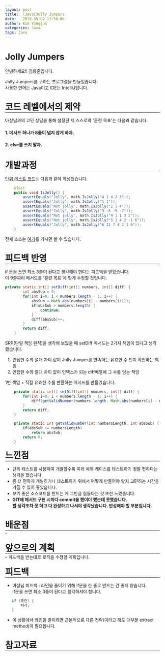 ```yaml
---
layout: post
title:  (Java)Jolly Jumpers
date:   2019-05-02 11:50:00
author: Kim Yongjun
categories: Java
tags: Java
---
```


# Jolly Jumpers

안녕하세요!! 김용준입니다.

Jolly Jumpers를 구하는 프로그램을 만들었습니다.<br>
사용한 언어는 Java이고 IDE는 IntelliJ입니다.
<br><br>

<h1 style="margin:0px;"> 코드 레벨에서의 제약 </h1>
<hr style="height:1px; margin:0px;">

아샬님과의 고민 상담을 통해 설정된 제 스스로의 '훈련 목표'는 다음과 같습니다.

#### 1. 메서드 하나가 8줄이 넘지 않게 하자.
#### 2. else를 쓰지 말자.
<br>

<h1 style="margin:0px;"> 개발과정 </h1>
<hr style="height:1px; margin:0px;">

[단위 테스트 코드](https://github.com/KimYongjun413/DalLab-Mentoring/blob/master/JollyJumpers/test/JollyJumpersTest.java "단위 테스트 코드 깃허브 링크")는 다음과 같이 작성했습니다.
```java
    @Test
    public void IsJolly() {
        assertEquals("Jolly", math.IsJolly("4 1 4 2 3"));
        assertEquals("Jolly", math.IsJolly("1 1"));
        assertEquals("Not jolly", math.IsJolly("2 1 4"));
        assertEquals("Jolly", math.IsJolly("3 -6 -5 -7"));
        assertEquals("Not jolly", math.IsJolly("4 1 1 3 2"));
        assertEquals("Not jolly", math.IsJolly("5 1 4 2 -1 6"));
        assertEquals("Jolly", math.IsJolly("6 11 7 4 2 1 6"));
    }
```

전체 소스는 [여기](https://github.com/KimYongjun413/DalLab-Mentoring/tree/master/JollyJumpers "Self Number GitHub")를 가시면 볼 수 있습니다.
<br><br>

<h1 style="margin:0px;"> 피드백 반영 </h1>
<hr style="height:1px; margin:0px;">

if 문을 쓰면 최소 3줄이 된다고 생각해야 한다는 피드백을 받았습니다.<br>
이 9줄짜리 메서드를 '훈련 목표'에 맞게 수정할 것입니다.
```java
private static int[] setDiff(int[] numbers, int[] diff) {
        int absSub = 0;
        for(int i=0; i < numbers.length - 1; i++) {
            absSub = Math.abs(numbers[i] - numbers[i+1]);
            if(absSub > numbers.length) {
                continue;
            }
            diff[absSub]++;
        }
        return diff;
    }
```
SRP(단일 책임 원칙)을 생각해 보았을 때 setDiff 메서드는 2가지 책임이 있다고 생각했습니다.<br>
1. 인접한 수의 절대 차이 값이 Jolly Jumper를 만족하는 유효한 수 인지 확인하는 책임
2. 인접한 수의 절대 차이 값이 인덱스가 되는 diff배열에 그 수를 담는 책임

1번 책임 + 직접 유효한 수를 반환하는 메서드를 만들었습니다.
```java
    private static int[] setDiff(int[] numbers, int[] diff) {
        for(int i=0; i < numbers.length - 1; i++) {
            diff[getValidNumber(numbers.length, Math.abs(numbers[i] - numbers[i+1]))]++;
        }
        return diff;
    }

    private static int getValidNumber(int numbersLength, int absSub) {
        if(absSub <= numbersLength)
            return absSub;
        return 0;
    }
```
<h1 style="margin:0px;"> 느낀점 </h1>
<hr style="height:1px; margin:0px;">

- 단위 테스트를 사용하여 개발할수록 여러 예외 케이스를 테스트하기 정말 편하다는 생각을 했습니다. 
- 좀 더 편하게 개발하거나 테스트하기 위해서 어떻게 만들어야 할지 고민하는 시간을 가질 수 있어 좋았습니다. 
- 보기 좋은 소스코드를 만드는 게 그만큼 힘들다는 것 또한 느꼈습니다.
- <b>GIT에 메서드 구현 시마다 commit을 했어야 했는데 못했습니다.<br> 할 생각조차 못 하고 다 완성하고 나서야 생각났습니다. 반성해야 할 부분입니다.</b>
<br><br>

<h1 style="margin:0px;"> 배운점 </h1>
<hr style="height:1px; margin:0px;">
- 
<br><br>

<h1 style="margin:0px;"> 앞으로의 계획 </h1>
<hr style="height:1px; margin:0px;">
- 피드백을 받는대로 로직을 수정할 계획입니다.
<br><br>

<h1 style="margin:0px;"> 피드백 </h1>
<hr style="height:1px; margin:0px;">

 - 아샬님 피드백 : 라인을 줄이기 위해 if문을 한 줄로 만드는 건 좋지 않습니다.<br> 
 if문을 쓰면 최소 3줄이 된다고 생각하셔야 합니다.<br>
 ```java
    if (조건) {
        처리;
    }
```
- 이 상황에서 라인을 줄이려면 근본적으로 다른 전략(이라고 해도 대부분 extract method)이 필요합니다.
<br><br>

<h1 style="margin:0px;"> 참고자료 </h1>
<hr style="height:1px; margin:0px;">
